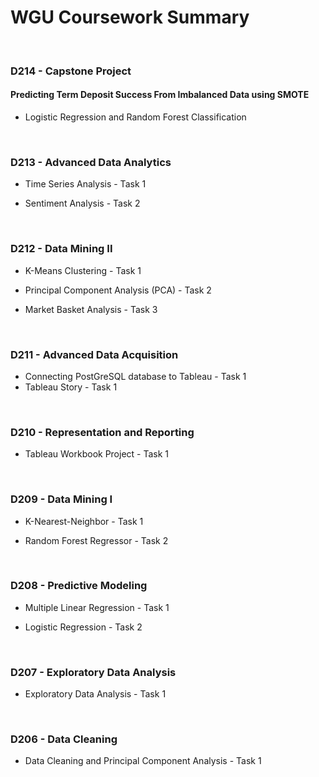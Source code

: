 # WGU Coursework Summary
<br>

### D214 - Capstone Project
#### Predicting Term Deposit Success From Imbalanced Data using SMOTE 
- Logistic Regression and Random Forest Classification
<br>

### D213 - Advanced Data Analytics
- Time Series Analysis  -  Task 1

- Sentiment Analysis  -  Task 2
<br>

### D212 - Data Mining II
- K-Means Clustering  -  Task 1

- Principal Component Analysis (PCA)  -  Task 2

- Market Basket Analysis  -  Task 3
<br>

### D211 - Advanced Data Acquisition
- Connecting PostGreSQL database to Tableau   -   Task 1
- Tableau Story   -   Task 1
<br>

### D210 - Representation and Reporting
- Tableau Workbook Project   -   Task 1
<br>

### D209 - Data Mining I
- K-Nearest-Neighbor  -  Task 1

- Random Forest Regressor  -  Task 2
<br>

### D208 - Predictive Modeling
- Multiple Linear Regression  -  Task 1

- Logistic Regression  -  Task 2
<br>

### D207 - Exploratory Data Analysis
- Exploratory Data Analysis   -   Task 1
<br>

### D206 - Data Cleaning
- Data Cleaning and Principal Component Analysis   -   Task 1
